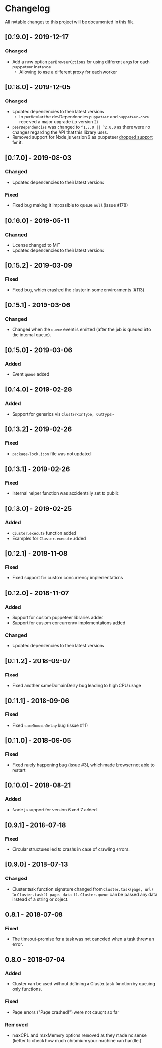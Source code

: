 # Changelog
All notable changes to this project will be documented in this file.


## [0.19.0] - 2019-12-17
### Changed
- Add a new option `perBrowserOptions` for using different args for each puppeteer instance
  - Allowing to use a different proxy for each worker

## [0.18.0] - 2019-12-05
### Changed
- Updated dependencies to their latest versions
  - In particular the devDependencies  `puppeteer` and `puppeteer-core` received a major upgrade (to version `2`)
- `peerDependencies` was changed to `^1.5.0 || ^2.0.0` as there were no changes regarding the API that this library uses.
- Removed support for Node.js version 6 as puppeteer [dropped support](https://github.com/puppeteer/puppeteer/pull/5045) for it.

## [0.17.0] - 2019-08-03
### Changed
- Updated dependencies to their latest versions
### Fixed
- Fixed bug making it impossible to queue `null` (issue #178)

## [0.16.0] - 2019-05-11
### Changed
- License changed to MIT
- Updated dependencies to their latest versions

## [0.15.2] - 2019-03-09
### Fixed
- Fixed bug, which crashed the cluster in some environments (#113)

## [0.15.1] - 2019-03-06
### Changed
- Changed when the `queue` event is emitted (after the job is queued into the internal queue).

## [0.15.0] - 2019-03-06
### Added
- Event `queue` added

## [0.14.0] - 2019-02-28
### Added
- Support for generics via `Cluster<InType, OutType>`

## [0.13.2] - 2019-02-26
### Fixed
- `package-lock.json` file was not updated

## [0.13.1] - 2019-02-26
### Fixed
- Internal helper function was accidentally set to public

## [0.13.0] - 2019-02-25
### Added
- `Cluster.execute` function added
- Examples for `Cluster.execute` added

## [0.12.1] - 2018-11-08
### Fixed
- Fixed support for custom concurrency implementations

## [0.12.0] - 2018-11-07
### Added
- Support for custom puppeteer libraries added
- Support for custom concurrency implementations added
### Changed
- Updated dependencies to their latest versions

## [0.11.2] - 2018-09-07
### Fixed
- Fixed another sameDomainDelay bug leading to high CPU usage

## [0.11.1] - 2018-09-06
### Fixed
- Fixed `sameDomainDelay` bug (issue #11)

## [0.11.0] - 2018-09-05
### Fixed
- Fixed rarely happening bug (issue #3), which made browser not able to restart

## [0.10.0] - 2018-08-21
### Added
- Node.js support for version 6 and 7 added

## [0.9.1] - 2018-07-18
### Fixed
- Circular structures led to crashs in case of crawling errors.

## [0.9.0] - 2018-07-13
### Changed
- Cluster.task function signature changed from `Cluster.task(page, url)` to `Cluster.task({ page, data })`. `Cluster.queue` can be passed any data instead of a string or object.

## 0.8.1 - 2018-07-08
### Fixed
- The timeout-promise for a task was not canceled when a task threw an error.

## 0.8.0 - 2018-07-04
### Added
- Cluster can be used without defining a Cluster.task function by queuing only functions.

### Fixed
- Page errors ("Page crashed!") were not caught so far

### Removed
- maxCPU and maxMemory options removed as they made no sense (better to check how much chromium your machine can handle.)
